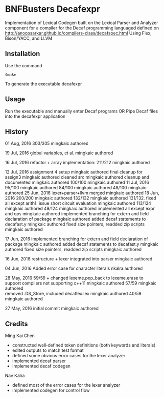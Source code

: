 # BNFBusters Decafexpr

Implementation of Lexical Codegen built on the Lexical Parser and Analyzer component for a compiler for the Decaf programming languaged defined on
http://anoopsarkar.github.io/compilers-class/decafspec.html
Using Flex, Bison/YACC, and LLVM

## Installation

Use the command

	$make

To generate the executable decafexpr

## Usage

Run the executable and manually enter Decaf programs
OR 
Pipe Decaf files into the decafexpr application

## History

01 Aug, 2016
303/305																							mingkaic authored

 19 Jul, 2016
global variables, et al.																		mingkaic authored

 16 Jul, 2016
refactor + array implementation: 211/212														mingkaic authored

12 Jul, 2016
assignment 4 setup																				mingkaic authored
final cleanup for assign3																		mingkaic authored
cleaned src																						mingkaic authored
cleanup and documented																			mingkaic authored
100/100																							mingkaic authored
 11 Jul, 2016
95/100																							mingkaic authored
84/100																							mingkaic authored
48/100																							mingkaic authored
25 Jun, 2016 
lexer+parser+llvm merged																		mingkaic authored
18 Jun, 2016
200/200																							mingkaic authored
132/132																							mingkaic authored
131/132. fixed all except arith1: issue short circuit evaluation  								mingkaic authored
113/124  																						mingkaic authored
49/124  																						mingkaic authored
implemented all except expr and ops  															mingkaic authored
implemented branching for extern and field declaration of package  								mingkaic authored
added decaf statements to decafast.y  															mingkaic authored
fixed size pointers, readded zip scripts  														mingkaic authored

17 Jun, 2016
implemented branching for extern and field declaration of package								mingkaic authored
added decaf statements to decafast.y															mingkaic authored
fixed size pointers, readded zip scripts														mingkaic authored

16 Jun, 2016
restructure + lexer integrated into parser														mingkaic authored

04 Jun, 2016
Added error case for character literals 														nkalra authored

28 May, 2016
59/59 + changed lexeme.pop_back to lexeme.erase to support compilers not supporting c++11  		mingkaic authored
57/59  																							mingkaic authored   
removed .DS_Store, included decaflex.lex  														mingkaic authored 
40/59 																							mingkaic authored

27 May, 2016
initial commit 																					mingkaic authored 

## Credits

Ming Kai Chen

- constructed well-defined token definitions (both keywords and literals)
- edited outputs to match test format
- defined some obvious error cases for the lexer analyzer
- implemented decaf parser
- implemented decaf codegen

Nav Kalra

- defined most of the error cases for the lexer analyzer
- implemented codegen for control flow